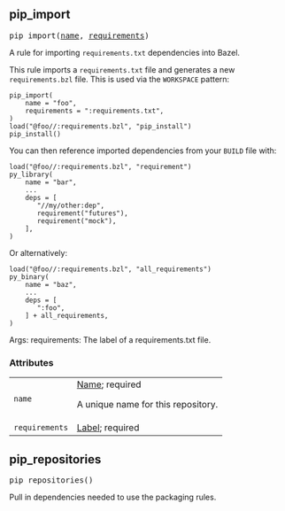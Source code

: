 <!-- Generated with Stardoc: http://skydoc.bazel.build -->

<a name="#pip_import"></a>

## pip_import

<pre>
pip_import(<a href="#pip_import-name">name</a>, <a href="#pip_import-requirements">requirements</a>)
</pre>

A rule for importing <code>requirements.txt</code> dependencies into Bazel.

This rule imports a <code>requirements.txt</code> file and generates a new
<code>requirements.bzl</code> file.  This is used via the <code>WORKSPACE</code>
pattern:
<pre><code>pip_import(
    name = "foo",
    requirements = ":requirements.txt",
)
load("@foo//:requirements.bzl", "pip_install")
pip_install()
</code></pre>

You can then reference imported dependencies from your <code>BUILD</code>
file with:
<pre><code>load("@foo//:requirements.bzl", "requirement")
py_library(
    name = "bar",
    ...
    deps = [
       "//my/other:dep",
       requirement("futures"),
       requirement("mock"),
    ],
)
</code></pre>

Or alternatively:
<pre><code>load("@foo//:requirements.bzl", "all_requirements")
py_binary(
    name = "baz",
    ...
    deps = [
       ":foo",
    ] + all_requirements,
)
</code></pre>

Args:
  requirements: The label of a requirements.txt file.


### Attributes

<table class="params-table">
  <colgroup>
    <col class="col-param" />
    <col class="col-description" />
  </colgroup>
  <tbody>
    <tr id="pip_import-name">
      <td><code>name</code></td>
      <td>
        <a href="https://bazel.build/docs/build-ref.html#name">Name</a>; required
        <p>
          A unique name for this repository.
        </p>
      </td>
    </tr>
    <tr id="pip_import-requirements">
      <td><code>requirements</code></td>
      <td>
        <a href="https://bazel.build/docs/build-ref.html#labels">Label</a>; required
      </td>
    </tr>
  </tbody>
</table>


<a name="#pip_repositories"></a>

## pip_repositories

<pre>
pip_repositories()
</pre>

Pull in dependencies needed to use the packaging rules.



